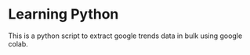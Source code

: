 # Learning Python
This is a python script to extract google trends data in bulk using google colab.

